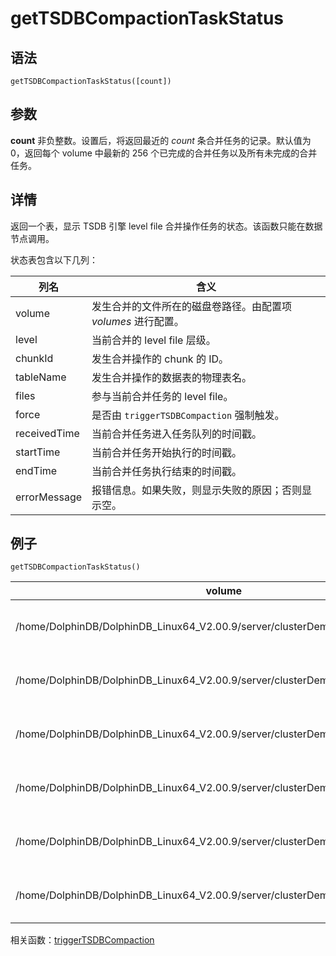 # getTSDBCompactionTaskStatus

## 语法

`getTSDBCompactionTaskStatus([count])`

## 参数

**count** 非负整数。设置后，将返回最近的 *count* 条合并任务的记录。默认值为 0，返回每个
volume 中最新的 256 个已完成的合并任务以及所有未完成的合并任务。

## 详情

返回一个表，显示 TSDB 引擎 level file 合并操作任务的状态。该函数只能在数据节点调用。

状态表包含以下几列：

| 列名 | 含义 |
| --- | --- |
| volume | 发生合并的文件所在的磁盘卷路径。由配置项 *volumes* 进行配置。 |
| level | 当前合并的 level file 层级。 |
| chunkId | 发生合并操作的 chunk 的 ID。 |
| tableName | 发生合并操作的数据表的物理表名。 |
| files | 参与当前合并任务的 level file。 |
| force | 是否由 `triggerTSDBCompaction` 强制触发。 |
| receivedTime | 当前合并任务进入任务队列的时间戳。 |
| startTime | 当前合并任务开始执行的时间戳。 |
| endTime | 当前合并任务执行结束的时间戳。 |
| errorMessage | 报错信息。如果失败，则显示失败的原因；否则显示空。 |

## 例子

```
getTSDBCompactionTaskStatus()
```

| volume | level | chunkId | tableName | files | force | receivedTime | startTime | endTime | errorMessage |
| --- | --- | --- | --- | --- | --- | --- | --- | --- | --- |
| /home/DolphinDB/DolphinDB\_Linux64\_V2.00.9/server/clusterDemo/data/node1/storage | 0 | e0e00bc2-b81e-6eb9-4d01-7bb17fb39595 | pt\_2 | 0\_00000006,0\_00000011, | true | 2023.06.22T12:47:32.009 | 2023.06.22T12:47:32.010 | 2023.06.22T12:47:32.182 |  |
| /home/DolphinDB/DolphinDB\_Linux64\_V2.00.9/server/clusterDemo/data/node1/storage | 1 | a9dfccad-cec1-0786-480a-9ae809481a8b | pt\_2 | 0\_00000003,0\_00000007, | true | 2023.06.22T12:47:32.010 | 2023.06.22T12:47:32.182 | 2023.06.22T12:47:32.326 |  |
| /home/DolphinDB/DolphinDB\_Linux64\_V2.00.9/server/clusterDemo/data/node1/storage | 1 | 331324ce-b49f-94ac-4da8-a4bcf6c34e1c | pt\_2 | 0\_00000004,0\_00000010, | true | 2023.06.22T12:47:32.010 | 2023.06.22T12:47:32.326 | 2023.06.22T12:47:32.451 |  |
| /home/DolphinDB/DolphinDB\_Linux64\_V2.00.9/server/clusterDemo/data/node1/storage | 2 | f3597e0f-6ad9-6eb6-45c8-d42adc5c50f7 | pt\_2 | 0\_00000002,0\_00000008, | true | 2023.06.22T12:47:32.010 | 2023.06.22T12:47:32.451 | 2023.06.22T12:47:32.527 |  |
| /home/DolphinDB/DolphinDB\_Linux64\_V2.00.9/server/clusterDemo/data/node1/storage | 2 | d36ac640-3428-069b-4382-0b9608b94d17 | pt\_2 | 0\_00000005,0\_00000009, | true | 2023.06.22T12:47:32.010 | 2023.06.22T12:47:32.527 | 2023.06.22T12:47:32.616 |  |
| /home/DolphinDB/DolphinDB\_Linux64\_V2.00.9/server/clusterDemo/data/node1/storage | 2 | e0e00bc2-b81e-6eb9-4d01-7bb17fb39595 | pt\_2 | 0\_00000016,0\_00000021, | true | 2023.06.22T12:47:33.058 | 2023.06.22T12:47:33.058 | 2023.06.22T12:47:33.151 |  |

相关函数：[triggerTSDBCompaction](../t/triggerTSDBCompaction.html)

